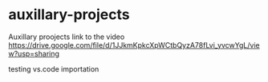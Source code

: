 # auxillary-projects
Auxillary proojects
link to the video https://drive.google.com/file/d/1JJkmKpkcXpWCtbQyzA78fLvi_yvcwYgL/view?usp=sharing


testing vs.code importation